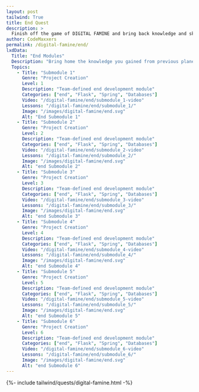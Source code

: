 ```yaml
---
layout: post 
tailwind: True
title: End Quest
description: >
  Finish off the game of DIGITAL FAMINE and bring back knowledge and skills to your home
author: CodeMaxxers
permalink: /digital-famine/end/
lxdData:
  Title: "End Modules"
  Description: "Bring home the knowledge you gained from previous planets back home!"
  Topics:
    - Title: "Submodule 1"
      Genre: "Project Creation"
      Level: 1
      Description: "Team-defined end development module"
      Categories: ["end", "Flask", "Spring", "Databases"]
      Video: "/digital-famine/end/submodule_1-video"
      Lessons: "/digital-famine/end/submodule_1/"
      Image: "/images/digital-famine/end.svg"
      Alt: "End Submodule 1"
    - Title: "Submodule 2"
      Genre: "Project Creation"
      Level: 2
      Description: "Team-defined end development module"
      Categories: ["end", "Flask", "Spring", "Databases"]
      Video: "/digital-famine/end/submodule_2-video"
      Lessons: "/digital-famine/end/submodule_2/"
      Image: "/images/digital-famine/end.svg"
      Alt: "end Submodule 2"
    - Title: "Submodule 3"
      Genre: "Project Creation"
      Level: 3
      Description: "Team-defined end development module"
      Categories: ["end", "Flask", "Spring", "Databases"]
      Video: "/digital-famine/end/submodule_3-video"
      Lessons: "/digital-famine/end/submodule_3/"
      Image: "/images/digital-famine/end.svg"
      Alt: "end Submodule 3"
    - Title: "Submodule 4"
      Genre: "Project Creation"
      Level: 4
      Description: "Team-defined end development module"
      Categories: ["end", "Flask", "Spring", "Databases"]
      Video: "/digital-famine/end/submodule_4-video"
      Lessons: "/digital-famine/end/submodule_4/"
      Image: "/images/digital-famine/end.svg"
      Alt: "end Submodule 4"
    - Title: "Submodule 5"
      Genre: "Project Creation"
      Level: 5
      Description: "Team-defined end development module"
      Categories: ["end", "Flask", "Spring", "Databases"]
      Video: "/digital-famine/end/submodule_5-video"
      Lessons: "/digital-famine/end/submodule_5/"
      Image: "/images/digital-famine/end.svg"
      Alt: "end Submodule 5"
    - Title: "Submodule 6"
      Genre: "Project Creation"
      Level: 6
      Description: "Team-defined end development module"
      Categories: ["end", "Flask", "Spring", "Databases"]
      Video: "/digital-famine/end/submodule_6-video"
      Lessons: "/digital-famine/end/submodule_6/"
      Image: "/images/digital-famine/end.svg"
      Alt: "end Submodule 6"
---
```

{%- include tailwind/quests/digital-famine.html -%}

